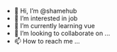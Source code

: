 - 👋 Hi, I’m @shamehub
- 👀 I’m interested in job
- 🌱 I’m currently learning vue
- 💞️ I’m looking to collaborate on ...
- 📫 How to reach me ...

<!---
shamehub/shamehub is a ✨ special ✨ repository because its `README.md` (this file) appears on your GitHub profile.
You can click the Preview link to take a look at your changes.
--->
